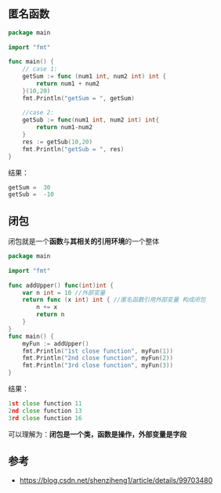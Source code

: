 ## 匿名函数

```go
package main
 
import "fmt"
 
func main() {
	// case 1:
	getSum := func (num1 int, num2 int) int {
		return num1 + num2
	}(10,20)
	fmt.Println("getSum = ", getSum)
 
	//case 2:
	getSub := func(num1 int, num2 int) int{
		return num1-num2
	}
	res := getSub(10,20)
	fmt.Println("getSub = ", res)
}
```

结果：

```go
getSum =  30
getSub =  -10
```

## 闭包

闭包就是一个**函数**与**其相关的引用环境**的一个整体

```go
package main
 
import "fmt"
 
func addUpper() func(int)int {
	var n int = 10 //外部变量
	return func (x int) int { //匿名函数引用外部变量 构成闭包
		n += x
		return n
	}
}
func main() {
	myFun := addUpper()
	fmt.Println("1st close function", myFun(1))
	fmt.Println("2nd close function", myFun(2))
	fmt.Println("3rd close function", myFun(3))
}
```

结果：

```go
1st close function 11
2nd close function 13
3rd close function 16
```

可以理解为：**闭包是一个类，函数是操作，外部变量是字段**

## 参考

- https://blog.csdn.net/shenziheng1/article/details/99703480